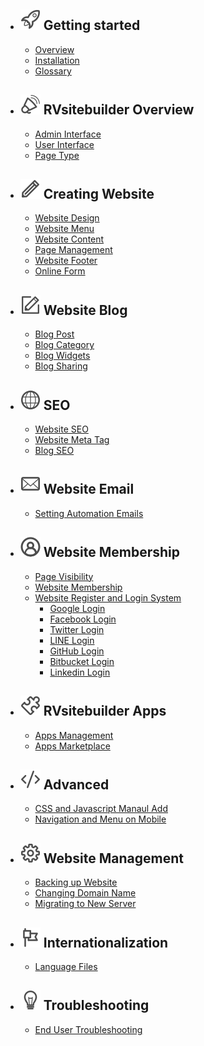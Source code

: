 - ## ![image](images/icon_getting_started.svg) Getting started

  - [Overview](overview.md)
  - [Installation](installation.md)
  - [Glossary](glossary.md)

- ## ![image](images/icon_overview.svg) RVsitebuilder Overview

  - [Admin Interface](admin-interface.md)
  - [User Interface](user-interface.md)
  - [Page Type](page-type.md)

- ## ![image](images/icon_creating_website.svg) Creating Website

  - [Website Design](website-design.md)
  - [Website Menu](website-menu.md)
  - [Website Content](website-content.md)
  - [Page Management](page-management.md)
  - [Website Footer](website-footer.md)
  - [Online Form](online-form.md)

- ## ![image](images/icon_blog.svg) Website Blog

  - [Blog Post](blog-post.md)
  - [Blog Category](blog-category.md)
  - [Blog Widgets](blog-widget.md)
  - [Blog Sharing](blog-sharing.md)

- ## ![image](images/icon_seo.svg) SEO

  - [Website SEO](website-seo.md)
  - [Website Meta Tag](website-meta-tag.md)
  - [Blog SEO](blog-seo.md)

- ## ![image](images/icon_email.svg) Website Email

  - [Setting Automation Emails](email-template.md)

- ## ![image](images/icon_membership.svg) Website Membership

  - [Page Visibility](page-visibility.md)
  - [Website Membership](website-membership.md)
  - [Website Register and Login System](register-and-login-system.md)
    - [Google Login](google-login.md)
    - [Facebook Login](facebook-login.md)
    - [Twitter Login](twitter-login.md)
    - [LINE Login](line-login.md)
    - [GitHub Login](github-login.md)
    - [Bitbucket Login](bitbucket-login.md)
    - [Linkedin Login](linkedin-login.md)

- ## ![image](images/icon_apps.svg) RVsitebuilder Apps

  - [Apps Management](apps.md)
  - [Apps Marketplace](apps-marketplace.md)

- ## ![image](images/icon_advanced.svg) Advanced

  - [CSS and Javascript Manaul Add](css-and-javascript.md)
  - [Navigation and Menu on Mobile](navigation-menu-on-mobile.md)

- ## ![image](images/icon_management.svg) Website Management

  - [Backing up Website](backup-website.md)
  - [Changing Domain Name](change-domainname.md)
  - [Migrating to New Server](migration.md)

- ## ![image](images/icon_internationalization.svg) Internationalization

  - [Language Files](language-file.md)

- ## ![image](images/icon_troubleshooting.svg) Troubleshooting

  - [End User Troubleshooting](https://support.rvglobalsoft.com/hc/en-us/categories/360002328334)
